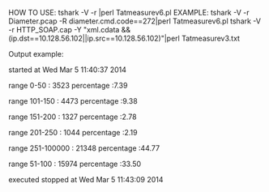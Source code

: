  HOW TO USE: tshark -V -r <file name>|perl Tatmeasurev6.pl
 EXAMPLE:  tshark -V -r Diameter.pcap -R diameter.cmd.code==272|perl Tatmeasurev6.pl 
           tshark -V -r HTTP_SOAP.cap -Y "xml.cdata && (ip.dst==10.128.56.102||ip.src==10.128.56.102)"|perl Tatmeasurev3.txt


Output example:

  started  at Wed Mar  5 11:40:37 2014
  
range 0-50 : 3523  percentage :7.39

range 101-150 : 4473  percentage :9.38

range 151-200 : 1327  percentage :2.78

range 201-250 : 1044  percentage :2.19

range 251-100000 : 21348  percentage :44.77

range 51-100 : 15974  percentage :33.50

executed stopped at Wed Mar  5 11:43:09 2014

